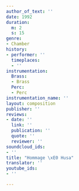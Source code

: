 ```yaml
---
author_of_text: ''
date: 1992
duration:
  m: 2
  s: 15
genre:
- Chamber
history:
- performer: ''
  timeplaces:
  - ''
instrumentation:
  Brass:
  - Brass
  Perc:
  - Perc
instrumentation_name: ''
layout: composition
publisher: ''
reviews:
- date: ''
  link: ''
  publication: ''
  quote: ''
  reviewer: ''
soundcloud_ids:
- ''
title: "Hommage \xE0 Husa"
translator: ''
youtube_ids:
- ''

---
```

